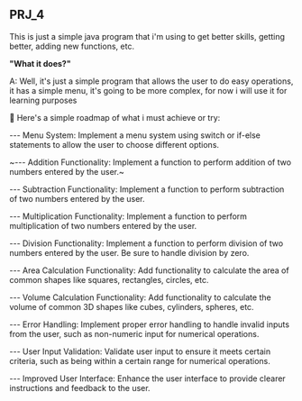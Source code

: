 ## PRJ_4
This is just a simple java program that i'm using to get better skills, getting better, adding new functions, etc.

**"What it does?"**

A: Well, it's just a simple program that allows the user to do easy operations, it has a simple menu, it's going to be more complex, for now i will use it for learning purposes

💫 Here's a simple roadmap of what i must achieve or try:

--- Menu System: Implement a menu system using switch or if-else statements to allow the user to choose different options.

~--- Addition Functionality: Implement a function to perform addition of two numbers entered by the user.~

--- Subtraction Functionality: Implement a function to perform subtraction of two numbers entered by the user.

--- Multiplication Functionality: Implement a function to perform multiplication of two numbers entered by the user.

--- Division Functionality: Implement a function to perform division of two numbers entered by the user. Be sure to handle division by zero.

--- Area Calculation Functionality: Add functionality to calculate the area of common shapes like squares, rectangles, circles, etc.

--- Volume Calculation Functionality: Add functionality to calculate the volume of common 3D shapes like cubes, cylinders, spheres, etc.

--- Error Handling: Implement proper error handling to handle invalid inputs from the user, such as non-numeric input for numerical operations.

--- User Input Validation: Validate user input to ensure it meets certain criteria, such as being within a certain range for numerical operations.

--- Improved User Interface: Enhance the user interface to provide clearer instructions and feedback to the user.
